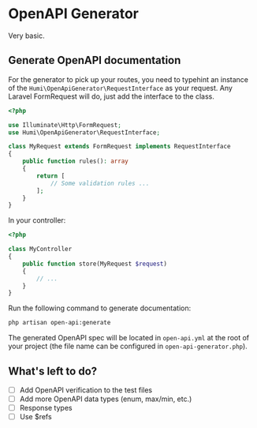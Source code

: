 # OpenAPI Generator

Very basic.

## Generate OpenAPI documentation

For the generator to pick up your routes, you need to typehint an instance of the `Humi\OpenApiGenerator\RequestInterface` as your request. Any Laravel FormRequest will do, just add the interface to the class.

```php
<?php

use Illuminate\Http\FormRequest;
use Humi\OpenApiGenerator\RequestInterface;

class MyRequest extends FormRequest implements RequestInterface
{
    public function rules(): array
    {
        return [
            // Some validation rules ...
        ];
    }
}
```

In your controller:

```php
<?php

class MyController
{
    public function store(MyRequest $request)
    {
        // ...
    }
}
```

Run the following command to generate documentation:

```sh
php artisan open-api:generate
```

The generated OpenAPI spec will be located in `open-api.yml` at the root of your project (the file name can be configured in `open-api-generator.php`).

## What's left to do?

-   [ ] Add OpenAPI verification to the test files
-   [ ] Add more OpenAPI data types (enum, max/min, etc.)
-   [ ] Response types
-   [ ] Use $refs
